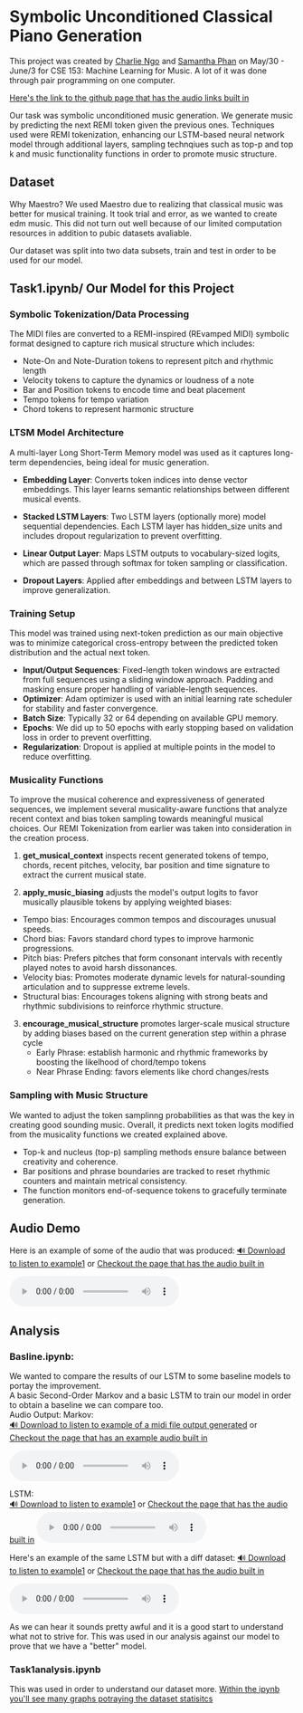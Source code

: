 # Symbolic Unconditioned Classical Piano Generation
This project was created by [Charlie Ngo](https://github.com/c4ngo) and [Samantha Phan](https://github.com/sphan07) on May/30 - June/3 for CSE 153: Machine Learning for Music. A lot of it was done through pair programming on one computer. <br> 

[Here's the link to the github page that has the audio links built in](https://sphan07.github.io/cse153_task1/)

Our task was symbolic unconditioned music generation. We generate music by predicting the next REMI token given the previous ones. Techniques used were REMI tokenization, enhancing our LSTM-based neural network model through additional layers, sampling technqiues such as top-p and top k and music functionality functions in order to promote music structure. <br>

## Dataset<br>
Why Maestro? We used Maestro due to realizing that classical music was better for musical training. It took trial and error, as we wanted to create edm music. This did not turn out well because of our limited computation resources in addition to pubic datasets avaliable.<br>

Our dataset was split into two data subsets, train and test in order to be used for our model.<br>

## Task1.ipynb/ Our Model for this Project <br>

### Symbolic Tokenization/Data Processing

The MIDI files are converted to a REMI-inspired (REvamped MIDI) symbolic format designed to capture rich musical structure which includes:

* Note-On and Note-Duration tokens to represent pitch and rhythmic length
* Velocity tokens to capture the dynamics or loudness of a note
* Bar and Position tokens to encode time and beat placement
* Tempo tokens for tempo variation
* Chord tokens to represent harmonic structure


### LTSM Model Architecture <br>

A multi-layer Long Short-Term Memory model was used as it captures long-term dependencies, being ideal for music generation.

- **Embedding Layer**: Converts token indices into dense vector embeddings. This layer learns semantic relationships between different musical events.

- **Stacked LSTM Layers**: Two LSTM layers (optionally more) model sequential dependencies. Each LSTM layer has hidden_size units and includes dropout regularization to prevent overfitting.

- **Linear Output Layer**: Maps LSTM outputs to vocabulary-sized logits, which are passed through softmax for token sampling or classification.

- **Dropout Layers**: Applied after embeddings and between LSTM layers to improve generalization.

### Training Setup<br>
 This model was trained using next-token prediction as our main objective was to minimize categorical cross-entropy between the predicted token distribution and the actual next token.

+ **Input/Output Sequences**: Fixed-length token windows are extracted from full sequences using a sliding window approach. Padding and masking ensure proper handling of variable-length sequences.
+ **Optimizer**: Adam optimizer is used with an initial learning rate scheduler for stability and faster convergence.
+ **Batch Size**: Typically 32 or 64 depending on available GPU memory.
+ **Epochs**: We did up to 50 epochs with early stopping based on validation loss in order to prevent overfitting.
+ **Regularization**: Dropout is applied at multiple points in the model to reduce overfitting.

### Musicality Functions <br>
To improve the musical coherence and expressiveness of generated sequences, we implement several musicality-aware functions that analyze recent context and bias token sampling towards meaningful musical choices.
Our REMI Tokenization from earlier was taken into consideration in the creation process.

1. **get_musical_context**
    inspects recent generated tokens of tempo, chords, recent pitches, velocity, bar position and time signature to extract the current musical state.
    
2. **apply_music_biasing**
   adjusts the model's output logits to favor musically plausible tokens by applying weighted biases:

- Tempo bias: Encourages common tempos and discourages unusual speeds.
- Chord bias: Favors standard chord types to improve harmonic progressions.
- Pitch bias: Prefers pitches that form consonant intervals with recently played notes to avoid harsh dissonances.
- Velocity bias: Promotes moderate dynamic levels for natural-sounding articulation and to suppresse extreme levels.
- Structural bias: Encourages tokens aligning with strong beats and rhythmic subdivisions to reinforce rhythmic structure.
  
3. **encourage_musical_structure**
   promotes larger-scale musical structure by adding biases based on the current generation step within a phrase cycle 
   - Early Phrase: establish harmonic and rhythmic frameworks by boosting the likelhood of chord/tempo tokens
   - Near Phrase Ending: favors elements like chord changes/rests

### Sampling with Music Structure <br>
  We wanted to adjust the token samplinng probabilities as that was the key in creating good sounding music. Overall, it predicts next token logits modified from the musicality functions we created explained above.
  * Top-k and nucleus (top-p) sampling methods ensure balance between creativity and coherence.
  * Bar positions and phrase boundaries are tracked to reset rhythmic counters and maintain metrical consistency.
  * The function monitors end-of-sequence tokens to gracefully terminate generation.

## Audio Demo
Here is an example of some of the audio that was produced:
[🔊 Download to listen to example1](./music_files/example1.wav) or [Checkout the page that has the audio built in](https://sphan07.github.io/cse153_task1/#audio-demo)

<audio controls>
  <source src="example1.wav" type="audio/wav">
</audio>



## Analysis
### Basline.ipynb: <br>
We wanted to compare the results of our LSTM to some baseline models to portay the improvement.<br>
A basic Second-Order Markov and a basic LSTM to train our model in order to obtain a baseline we can compare too. <br>
Audio Output:
 Markov:<br>
 [🔊 Download to listen to example of a midi file output generated](./music_files/0.wav) or [Checkout the page that has an example audio built in](https://sphan07.github.io/cse153_task1/#analysis)

 <audio controls>
  <source src="0.wav" type="audio/wav">
</audio>

 LSTM: <br>
 [🔊 Download to listen to example1](./music_files/rnn.wav) or [Checkout the page that has the audio built in](https://sphan07.github.io/cse153_task1/#analysis)
  <audio controls>
  <source src="rnn.wav" type="audio/wav">
</audio>

Here's an example of the same LSTM but with a diff dataset: 
 [🔊 Download to listen to example1](./music_files/badexamplemultiinstrument.wav) or [Checkout the page that has the audio built in](https://sphan07.github.io/cse153_task1/#analysis)

  <audio controls>
  <source src="badexamplemultiinstrument.wav" type="audio/wav">
</audio>

  As we can hear it sounds pretty awful and it is a good start to understand what not to strive for. This was used in our analysis against our model to prove that we have a "better" model.<br>

  ### Task1analysis.ipynb<br>
  This was used in order to understand our dataset more. [Within the ipynb you'll see many graphs potraying the dataset statisitcs](./task1_analysis.ipynb)


  
